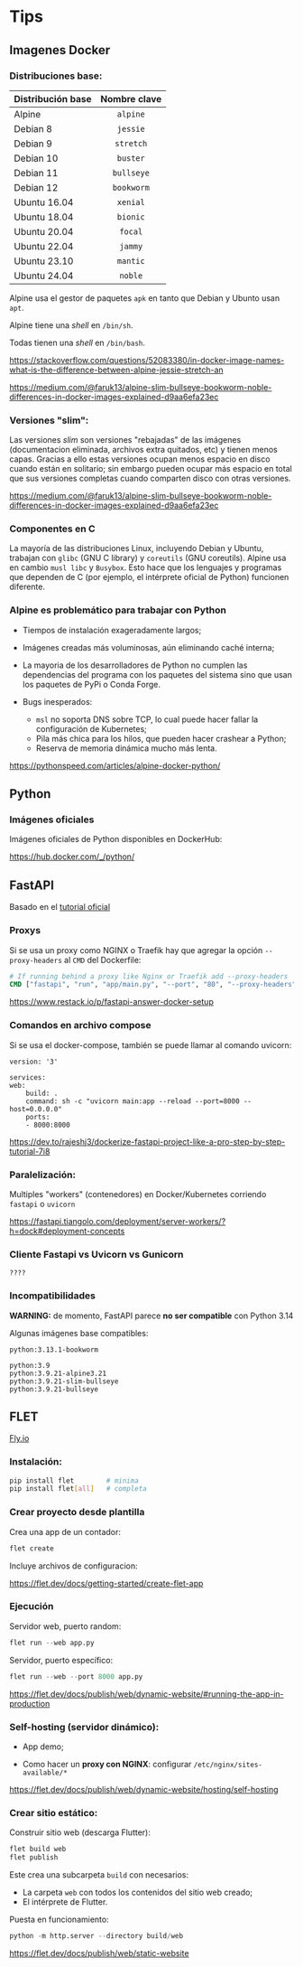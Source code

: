 # Tips


## Imagenes Docker

### Distribuciones base:

|Distribución base| Nombre clave| 
|:---|:---:|
|Alpine|`alpine`|
|Debian 8 |`jessie`|
|Debian 9 |`stretch`|
|Debian 10|`buster`|
|Debian 11|`bullseye`|
|Debian 12|`bookworm`|
|Ubuntu 16.04|`xenial`|
|Ubuntu 18.04|`bionic`|
|Ubuntu 20.04|`focal`|
|Ubuntu 22.04|`jammy`|
|Ubuntu 23.10|`mantic`|
|Ubuntu 24.04|`noble`|



Alpine usa el gestor de paquetes `apk`
en tanto que Debian y Ubunto usan `apt`.

Alpine tiene una *shell* en `/bin/sh`.

Todas tienen una *shell* en `/bin/bash`.

https://stackoverflow.com/questions/52083380/in-docker-image-names-what-is-the-difference-between-alpine-jessie-stretch-an

https://medium.com/@faruk13/alpine-slim-bullseye-bookworm-noble-differences-in-docker-images-explained-d9aa6efa23ec

### Versiones "slim":

Las versiones *slim* son versiones "rebajadas" de las imágenes
(documentacion eliminada, archivos extra quitados, etc)
y tienen menos capas. 
Gracias a ello estas versiones ocupan menos espacio en disco cuando están en solitario;
sin embargo pueden ocupar más espacio en total que sus versiones completas cuando comparten disco con otras versiones.


https://medium.com/@faruk13/alpine-slim-bullseye-bookworm-noble-differences-in-docker-images-explained-d9aa6efa23ec


### Componentes en C

La mayoría de las distribuciones Linux,
incluyendo Debian y Ubuntu,
trabajan con `glibc` (GNU C library) y `coreutils`
(GNU coreutils).
Alpine usa en cambio `musl libc` y `Busybox`.
Esto hace que los lenguajes y programas que dependen de C
(por ejemplo, el intérprete oficial de Python) 
funcionen diferente.


### Alpine es problemático para trabajar con Python

- Tiempos de instalación exageradamente largos;
- Imágenes creadas más voluminosas, 
aún eliminando caché interna;
- La mayoria de los desarrolladores de Python
no cumplen las dependencias del programa
con los paquetes del sistema
sino que usan los paquetes de PyPi o Conda Forge.

- Bugs inesperados:
    - `msl` no soporta DNS sobre TCP,
    lo cual puede hacer fallar la configuración de Kubernetes;
    - Pila más chica para los hilos, que pueden hacer crashear a Python;
    - Reserva de memoria dinámica mucho más lenta.


https://pythonspeed.com/articles/alpine-docker-python/



## Python

### Imágenes oficiales

Imágenes oficiales de Python disponibles en DockerHub:

https://hub.docker.com/_/python/


## FastAPI

Basado en el [tutorial oficial](https://fastapi.tiangolo.com/deployment/docker/)


### Proxys
    
Si se usa un proxy como NGINX o Traefik hay que agregar la opción `--proxy-headers` al `CMD` del Dockerfile:


```Dockerfile
# If running behind a proxy like Nginx or Traefik add --proxy-headers
CMD ["fastapi", "run", "app/main.py", "--port", "80", "--proxy-headers"]
```

https://www.restack.io/p/fastapi-answer-docker-setup


### Comandos en archivo compose

Si se usa el docker-compose, también se puede llamar al comando uvicorn:

```docker-compose
version: '3'

services:
web:
    build: .
    command: sh -c "uvicorn main:app --reload --port=8000 --host=0.0.0.0"
    ports:
    - 8000:8000
```

https://dev.to/rajeshj3/dockerize-fastapi-project-like-a-pro-step-by-step-tutorial-7i8


### Paralelización: 
        
Multiples "workers" (contenedores) en Docker/Kubernetes corriendo `fastapi` o `uvicorn`

https://fastapi.tiangolo.com/deployment/server-workers/?h=dock#deployment-concepts


### Cliente Fastapi vs Uvicorn vs Gunicorn

    ????

### Incompatibilidades

**WARNING:** de momento, FastAPI parece **no ser compatible** con Python 3.14

Algunas imágenes base compatibles:

```
python:3.13.1-bookworm

python:3.9
python:3.9.21-alpine3.21
python:3.9.21-slim-bullseye    
python:3.9.21-bullseye      
```

## FLET




[Fly.io](https://flet.dev/docs/publish/web/dynamic-website/hosting/fly-io/)


### Instalación:

```bash
pip install flet        # minima
pip install flet[all]   # completa
```

### Crear proyecto desde plantilla

Crea una app de un contador:
```py
flet create
```
Incluye archivos de configuracion:

https://flet.dev/docs/getting-started/create-flet-app


### Ejecución

Servidor web, puerto random:
```py
flet run --web app.py
```

Servidor, puerto específico:
```py
flet run --web --port 8000 app.py
```

https://flet.dev/docs/publish/web/dynamic-website/#running-the-app-in-production



### Self-hosting (servidor dinámico):

- App demo;

- Como hacer un **proxy con NGINX**:
configurar `/etc/nginx/sites-available/*` 


https://flet.dev/docs/publish/web/dynamic-website/hosting/self-hosting


### Crear sitio estático:

Construir sitio web (descarga Flutter): 

```py
flet build web
flet publish
```
Este crea una subcarpeta `build` con necesarios:

- La carpeta `web` con todos los contenidos del sitio web creado;
- El intérprete de Flutter. 


Puesta en funcionamiento:

```py
python -m http.server --directory build/web
```



https://flet.dev/docs/publish/web/static-website









